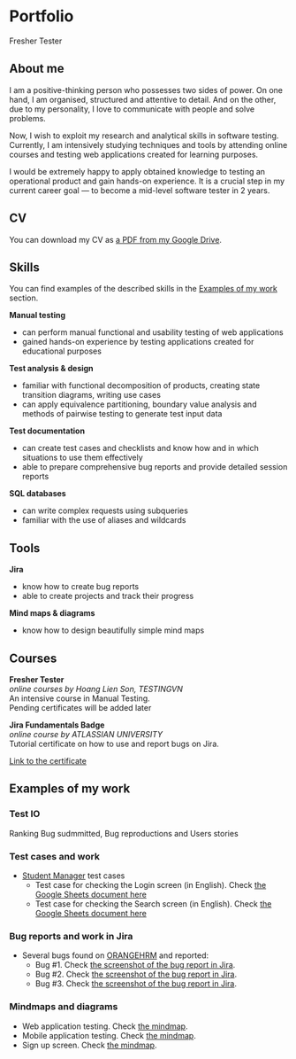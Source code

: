 # Portfolio
Fresher Tester

## About me

I am a positive-thinking person who possesses two sides of power. On one hand, I am organised, structured and attentive to detail. And on the other, due to my personality, I love to communicate with people and solve problems.

Now, I wish to exploit my research and analytical skills in software testing. Currently, I am intensively studying techniques and tools by attending online courses and testing web applications created for learning purposes.

I would be extremely happy to apply obtained knowledge to testing an operational product and gain hands-on experience. It is a crucial step in my current career goal — to become a mid-level software tester in 2 years.

## CV
You can download my CV as [a PDF from my Google Drive](https://drive.google.com/file/d/1Dcs9FzqWw9jrs_o7yDrBtMlO35JfhaF5/view?usp=sharing).

## Skills

You can find examples of the described skills in the [Examples of my work](#examples-of-my-work) section.

__Manual testing__
  * can perform manual functional and usability testing of web applications
  * gained hands-on experience by testing applications created for educational purposes

__Test analysis & design__
  * familiar with functional decomposition of products, creating state transition diagrams, writing use cases
  * can apply equivalence partitioning, boundary value analysis and methods of pairwise testing to generate test input data

__Test documentation__
  * can create test cases and checklists and know how and in which situations to use them effectively
  * able to prepare comprehensive bug reports and provide detailed session reports

__SQL databases__
  * can write complex requests using subqueries
  * familiar with the use of aliases and wildcards

## Tools

__Jira__
  * know how to create bug reports
  * able to create projects and track their progress


__Mind maps & diagrams__
  * know how to design beautifully simple mind maps

## Courses

__Fresher Tester__  
*online courses by Hoang Lien Son, TESTINGVN*  
An intensive course in Manual Testing.  
Pending certificates will be added later

__Jira Fundamentals Badge__  
*online course by ATLASSIAN UNIVERSITY*  
Tutorial certificate on how to use and report bugs on Jira.

[Link to the certificate](https://university.atlassian.com/student/award/jV6fu6C9ibYwRMyPm1x8S4Ce)

## Examples of my work

### Test IO
Ranking
Bug sudmmitted, Bug reproductions and Users stories
### Test cases and work

- [Student Manager](https://drive.google.com/file/d/1ORT-LLXFwpMQqyRqqniwpVbf1l7CWn92/view?usp=sharing) test cases
  * Test case for checking the Login screen (in English). Check [the Google Sheets document here](https://docs.google.com/spreadsheets/d/1cz6PzzVyuq9dNE7RGKdAgLAgR0cu9Bz5/edit?usp=sharing&ouid=108409828149713322198&rtpof=true&sd=true)
   * Test case for checking the Search screen (in English). Check [the Google Sheets document here](https://docs.google.com/spreadsheets/d/1hIig87AixbM9LDvmmyKsh7sx21B4qLuy/edit?usp=sharing&ouid=108409828149713322198&rtpof=true&sd=true)



### Bug reports and work in Jira

- Several bugs found on [ORANGEHRM](https://opensource-demo.orangehrmlive.com/web/index.php/auth/login) and reported:
  * Bug #1. Check [the screenshot of the bug report in Jira](https://drive.google.com/file/d/1mJ7usmdfgoEqqki2EqO2QeSoMb0RRsSC/view?usp=sharing).
  * Bug #2. Check [the screenshot of the bug report in Jira](https://drive.google.com/file/d/1L7qgll8ujwQ1RCS2Ci9l_7IwrDsAPGNw/view?usp=sharing).
  * Bug #3. Check [the screenshot of the bug report in Jira](https://drive.google.com/file/d/1da6XVb8Xgo_570AnQGGHxU0Rv8wIWgzc/view?usp=sharing).

### Mindmaps and diagrams
* Web application testing. Check [the mindmap](https://drive.google.com/file/d/10wP4I5XHN1vkr8uaX4MoI6K_P0A8vemC/view?usp=sharing).
* Mobile application testing. Check [the mindmap](https://drive.google.com/file/d/19KmMxxSIGeFH1ba6h0BXBmrHwmpQhfAR/view?usp=sharing).
* Sign up screen. Check [the mindmap](https://drive.google.com/file/d/1GY8MKnjhLd9Taq_HYtlHSrEHZcldI9l7/view?usp=sharing).
